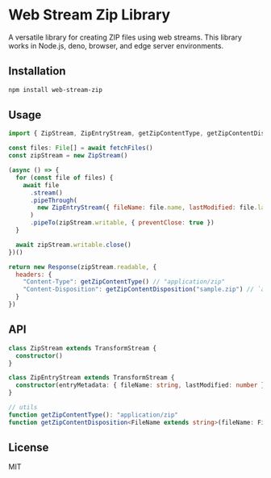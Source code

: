 # Web Stream Zip Library

A versatile library for creating ZIP files using web streams. This library works in Node.js, deno, browser, and edge server environments.

## Installation

```bash
npm install web-stream-zip
```

## Usage

```javascript
import { ZipStream, ZipEntryStream, getZipContentType, getZipContentDisposition } from "web-stream-zip"

const files: File[] = await fetchFiles()
const zipStream = new ZipStream()

(async () => {
  for (const file of files) {
    await file
      .stream()
      .pipeThrough(
        new ZipEntryStream({ fileName: file.name, lastModified: file.lastModified })
      )
      .pipeTo(zipStream.writable, { preventClose: true })
  }

  await zipStream.writable.close()
})()

return new Response(zipStream.readable, {
  headers: {
    "Content-Type": getZipContentType() // "application/zip"
    "Content-Disposition": getZipContentDisposition("sample.zip") // `attachment: filename="${fileName}"`
  }
})

```

## API

```typescript
class ZipStream extends TransformStream {
  constructor()
}

class ZipEntryStream extends TransformStream {
  constructor(entryMetadata: { fileName: string, lastModified: number })
}

// utils
function getZipContentType(): "application/zip"
function getZipContentDisposition<FileName extends string>(fileName: FileName): `attachment: filename="${FileName}"`
```

## License

MIT